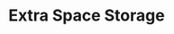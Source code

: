 ---
title: "Extra Space Storage"
url: /chicago/extra-space-storage-north-ashland-avenue-2/
shop: storage rental
---